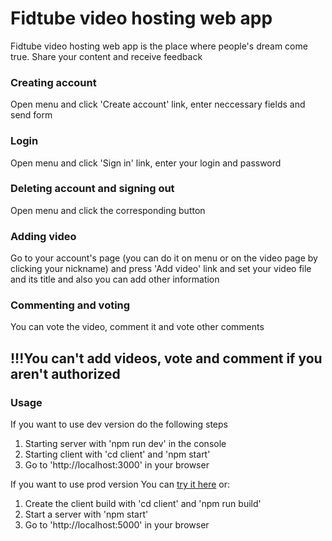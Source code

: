 # Fidtube video hosting web app

Fidtube video hosting web app is the place where people's dream come true. Share your content and receive feedback

### Creating account

Open menu and click 'Create account' link, enter neccessary fields and send form

### Login

Open menu and click 'Sign in' link, enter your login and password

### Deleting account and signing out

Open menu and click the corresponding button

### Adding video

Go to your account's page (you can do it on menu or on the video page by clicking your nickname) and press 'Add video' link and set your video file and its title and also you can add other information

### Commenting and voting

You can vote the video, comment it and vote other comments

## !!!You can't add videos, vote and comment if you aren't authorized

### Usage

If you want to use dev version do the following steps

1. Starting server with 'npm run dev' in the console
2. Starting client with 'cd client' and 'npm start'
3. Go to 'http://localhost:3000' in your browser

If you want to use prod version
You can [try it here](https://fidtube.onrender.com) or:

1. Create the client build with 'cd client' and 'npm run build'
2. Start a server with 'npm start'
3. Go to 'http://localhost:5000' in your browser
